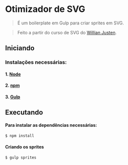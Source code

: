 # Otimizador de SVG

> É um boilerplate em Gulp para criar sprites em SVG.

> Feito a partir do curso de SVG do [Willian Justen](http://github.com/willianjusten).

## Iniciando 

### Instalações necessárias: 

#### 1. [Node](https://nodejs.org/en/download/)

#### 2. [npm](https://docs.npmjs.com/cli/install)

#### 3. [Gulp](https://github.com/gulpjs/gulp/blob/master/docs/getting-started.md)

## Executando

#### Para instalar as dependências necessárias:  

```sh
$ npm install
```

#### Criando os sprites

```sh
$ gulp sprites
```